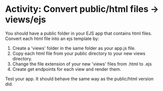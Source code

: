 # Activity: Convert public/html files -> views/ejs
You should have a public folder in your EJS app that contains html files. Convert each html file into an ejs template by:

1. Create a 'views' folder in the same folder as your app.js file.
2. Copy each html file from your public directory to your new views directory.
3. Change the file extension of your new 'views' files from .html to .ejs
4. Create get endpoints for each view and render them.

Test your app. It should behave the same way as the public/html version did.